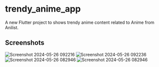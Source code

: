 # trendy_anime_app

A new Flutter project to shows trendy anime content related to Anime from Anilist.

## Screenshots

![Screenshot 2024-05-26 092216](https://github.com/GisoreB/trendy_anime_app/assets/144854877/87df25b2-ef20-4871-99ae-9b9b9988e9eb)
![Screenshot 2024-05-26 092236](https://github.com/GisoreB/trendy_anime_app/assets/144854877/7ae0fae2-1bdd-47f5-819e-f56750ce932d)
![Screenshot 2024-05-26 082946](https://github.com/GisoreB/trendy_anime_app/assets/144854877/c54e7d81-2b92-4f4c-9305-296a7defc533)
![Screenshot 2024-05-26 082946](https://github.com/GisoreB/trendy_anime_app/assets/144854877/ec32d5d7-ff49-4ccc-9b1d-11baacb747e8)
